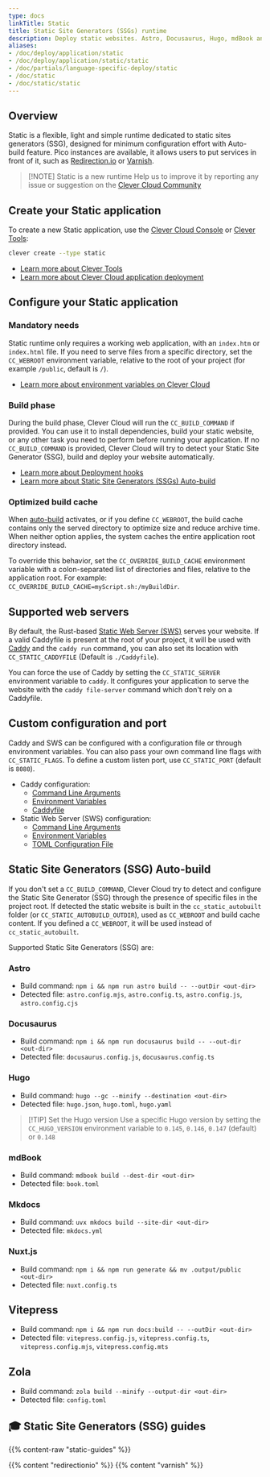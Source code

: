 ```yaml
---
type: docs
linkTitle: Static
title: Static Site Generators (SSGs) runtime
description: Deploy static websites. Astro, Docusaurus, Hugo, mdBook and Mkdocs autobuild
aliases:
- /doc/deploy/application/static
- /doc/deploy/application/static/static
- /doc/partials/language-specific-deploy/static
- /doc/static
- /doc/static/static
---
```


## Overview

Static is a flexible, light and simple runtime dedicated to static sites generators (SSG), designed for minimum configuration effort with Auto-build feature. Pico instances are available, it allows users to put services in front of it, such as [Redirection.io](https://www.clever-cloud.com/developers/doc/reference/reference-environment-variables/#use-redirectionio-as-a-proxy) or [Varnish](/developers/doc/administrate/cache/).

> [!NOTE] Static is a new runtime
> Help us to improve it by reporting any issue or suggestion on the [Clever Cloud Community](https://github.com/CleverCloud/Community/discussions/categories/paas-runtimes)

## Create your Static application

To create a new Static application, use the [Clever Cloud Console](https://console.clever-cloud.com) or [Clever Tools](https://github.com/CleverCloud/clever-tools):

```bash
clever create --type static
```
* [Learn more about Clever Tools](/developers/doc/cli/)
* [Learn more about Clever Cloud application deployment](/developers/doc/quickstart/#create-an-application-step-by-step)

## Configure your Static application

### Mandatory needs

Static runtime only requires a working web application, with an `index.htm` or `index.html` file. If you need to serve files from a specific directory, set the `CC_WEBROOT` environment variable, relative to the root of your project (for example `/public`, default is `/`).

* [Learn more about environment variables on Clever Cloud](/developers/doc/reference/reference-environment-variables/)

### Build phase

During the build phase, Clever Cloud will run the `CC_BUILD_COMMAND` if provided. You can use it to install dependencies, build your static website, or any other task you need to perform before running your application. If no `CC_BUILD_COMMAND` is provided, Clever Cloud will try to detect your Static Site Generator (SSG), build and deploy your website automatically.

- [Learn more about Deployment hooks](/developers/doc/develop/build-hooks/)
- [Learn more about Static Site Generators (SSGs) Auto-build](#static-site-generators-ssg-auto-build)

### Optimized build cache

When [auto-build](#static-site-generators-ssg-auto-build) activates, or if you define `CC_WEBROOT`, the build cache contains only the served directory to optimize size and reduce archive time. When neither option applies, the system caches the entire application root directory instead.

To override this behavior, set the `CC_OVERRIDE_BUILD_CACHE` environment variable with a colon-separated list of directories and files, relative to the application root. For example: `CC_OVERRIDE_BUILD_CACHE=myScript.sh:/myBuildDir`.

## Supported web servers

By default, the Rust-based [Static Web Server (SWS)](https://static-web-server.net) serves your website. If a valid Caddyfile is present at the root of your project, it will be used with [Caddy](https://caddyserver.com) and the `caddy run` command, you can also set its location with `CC_STATIC_CADDYFILE` (Default is `./Caddyfile`).

You can force the use of Caddy by setting the `CC_STATIC_SERVER` environment variable to `caddy`. It configures your application to serve the website with the `caddy file-server` command which don't rely on a Caddyfile.

## Custom configuration and port

Caddy and SWS can be configured with a configuration file or through environment variables. You can also pass your own command line flags with `CC_STATIC_FLAGS`. To define a custom listen port, use `CC_STATIC_PORT` (default is `8080`).

- Caddy configuration:
  - [Command Line Arguments](https://caddyserver.com/docs/command-line)
  - [Environment Variables](https://caddyserver.com/docs/caddyfile/concepts#environment-variables)
  - [Caddyfile](https://caddyserver.com/docs/caddyfile)
- Static Web Server (SWS) configuration:
  - [Command Line Arguments](https://static-web-server.net/configuration/command-line-arguments/)
  - [Environment Variables](https://static-web-server.net/configuration/environment-variables/)
  - [TOML Configuration File](https://static-web-server.net/configuration/config-file/)

## Static Site Generators (SSG) Auto-build

If you don't set a `CC_BUILD_COMMAND`, Clever Cloud try to detect and configure the Static Site Generator (SSG) through the presence of specific files in the project root. If detected the static website is built in the `cc_static_autobuilt` folder (or `CC_STATIC_AUTOBUILD_OUTDIR`), used as `CC_WEBROOT` and build cache content. If you defined a `CC_WEBROOT`, it will be used instead of `cc_static_autobuilt`.

Supported Static Site Generators (SSG) are:

### Astro

* Build command: `npm i && npm run astro build -- --outDir <out-dir>`
* Detected file: `astro.config.mjs`, `astro.config.ts`, `astro.config.js`, `astro.config.cjs`

### Docusaurus

* Build command: `npm i && npm run docusaurus build -- --out-dir <out-dir>`
* Detected file: `docusaurus.config.js`, `docusaurus.config.ts`

### Hugo

* Build command: `hugo --gc --minify --destination <out-dir>`
* Detected file: `hugo.json`, `hugo.toml`, `hugo.yaml`

> [!TIP] Set the Hugo version
>Use a specific Hugo version by setting the `CC_HUGO_VERSION` environment variable to `0.145`, `0.146`, `0.147` (default) or `0.148`

### mdBook

* Build command: `mdbook build --dest-dir <out-dir>`
* Detected file: `book.toml`

### Mkdocs

* Build command: `uvx mkdocs build --site-dir <out-dir>`
* Detected file: `mkdocs.yml`

### Nuxt.js

* Build command: `npm i && npm run generate && mv .output/public <out-dir>`
* Detected file: `nuxt.config.ts`

## Vitepress

* Build command: `npm i && npm run docs:build -- --outDir <out-dir>`
* Detected file: `vitepress.config.js`, `vitepress.config.ts`, `vitepress.config.mjs`, `vitepress.config.mts`

## Zola

* Build command: `zola build --minify --output-dir <out-dir>`
* Detected file: `config.toml`

## 🎓 Static Site Generators (SSG) guides
{{% content-raw "static-guides" %}}

{{% content "redirectionio" %}}
{{% content "varnish" %}}
